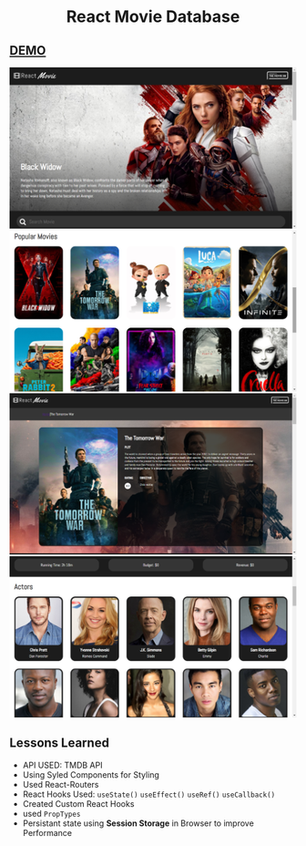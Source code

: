 <h1 align=center>React Movie Database</h1>

## [DEMO](https://react-movie-app-project.netlify.app/)

![ss](./ss/ss1.png)
![ss](./ss/ss2.png)
![ss](./ss/ss3.png)
![ss](./ss/ss4.png)

## Lessons Learned

- API USED: TMDB API
- Using Syled Components for Styling
- Used React-Routers
- React Hooks Used: `useState()` `useEffect()` `useRef()` `useCallback()`
- Created Custom React Hooks
- used `PropTypes`
- Persistant state using **Session Storage** in Browser to improve Performance
